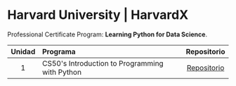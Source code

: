 # **Harvard University | HarvardX**  
Professional Certificate Program: **Learning Python for Data Science**. 

| Unidad | Programa | Repositorio |
| :------: | :------ | :------: |
| 1 | CS50's Introduction to Programming with Python | [Repositorio]() |

